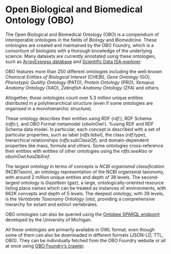 # Open Biological and Biomedical Ontology (OBO)

The Open Biological and Biomedical Ontology (OBO) is a compendium of interoperable ontologies in the fields of *Biology* and *Biomedicine*. These ontologies are created and maintained by the OBO Foundry, which is a consortium of biologists with a thorough knowledge of the underlying science. 
Many datasets are currently annotated using these ontologies, such as [ArrayExpress database](https://www.ebi.ac.uk/arrayexpress/) and [Scientific Data ISA-explorer](http://scientificdata.isa-explorer.org).

OBO features more than 250 different ontologies including the well-known *Chemical Entities of Biological Interest* (CHEBI), *Gene Ontology* (GO), *Phenotypic Quality Ontology* (PATO), *Protein Ontology* (PRO), *Xenopus Anatomy Ontology* (XAO), *Zebrafish Anatomy Ontology* (ZFA) and others. 


Altogether, those ontologies count over 5.3 million unique entities distributed in a polyhierarchical structure (even if some ontologies are organised in a monohierarchic structure).

These ontology describes their entities using RDF (*rdf:*),  RDF Schema (*rdfs:*), and OBO Format metamodel (*oboInOwl:*).
%using RDF and RDF Schema data model. 
In particular, each concept is described with a set of particular properties, such as label (*rdfs:label*), the class (*rdf:type*), hierarchical relationships (*rdfs:subClassOf*), and domain-dependent properties like mass, formula and others.
Some ontologies cross-reference their entities with entities of other ontologies using the *rdfs:seeAlso* or *oboInOwl:hasDbXref*.

The largest ontology in terms of concepts is *NCBI organismal classification* (NCBITaxon), an ontology representation of the NCBI organismal taxonomy, with around 2 million unique entities and depth of 38 levels. 
The second-largest ontology is *Gazetteer* (gaz), a large, ontologically-oriented resource listing place names which can be treated as instances of environments, with 662K concepts and depth of 5 levels.
The deepest ontology, with 39 levels, is the *Vertebrate Taxonomy Ontology* (vto), providing a comprehensive hierarchy for extant and extinct vertebrates.

OBO ontologies can also be queried using the [Ontobee SPARQL endpoint](http://www.ontobee.org/sparql) developed by the University of Michigan.

All these ontologies are primarily available in OWL format, even though some of them can also be downloaded in different formats (JSON-LD, TTL, OBO). 
They can be individually fetched from the OBO Foundry website or all at once using [OBO Foundry’s crawler](https://github.com/OBOFoundry/OBO-Dashboard).